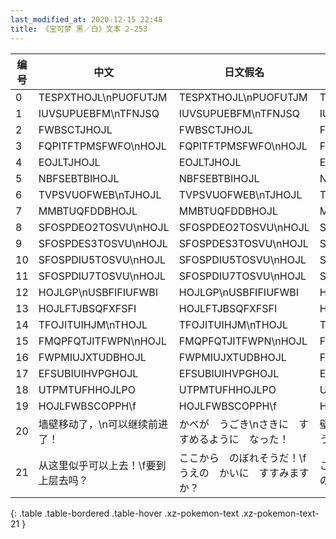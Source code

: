 ```yaml
---
last_modified_at: 2020-12-15 22:48
title: 《宝可梦 黑／白》文本 2-253
---
```

| 编号 | 中文 | 日文假名 | 日文汉字 |
| ---- | ---- | ---- | --- |
| 0 | TESPXTHOJL\nPUOFUTJM | TESPXTHOJL\nPUOFUTJM | TESPXTHOJL\nPUOFUTJM |
| 1 | IUVSUPUEBFM\nTFNJSQ | IUVSUPUEBFM\nTFNJSQ | IUVSUPUEBFM\nTFNJSQ |
| 2 | FWBSCTJHOJL | FWBSCTJHOJL | FWBSCTJHOJL |
| 3 | FQPITFTPMSFWFO\nHOJL | FQPITFTPMSFWFO\nHOJL | FQPITFTPMSFWFO\nHOJL |
| 4 | EOJLTJHOJL | EOJLTJHOJL | EOJLTJHOJL |
| 5 | NBFSEBTBIHOJL | NBFSEBTBIHOJL | NBFSEBTBIHOJL |
| 6 | TVPSVUOFWEB\nTJHOJL | TVPSVUOFWEB\nTJHOJL | TVPSVUOFWEB\nTJHOJL |
| 7 | MMBTUQFDDBHOJL | MMBTUQFDDBHOJL | MMBTUQFDDBHOJL |
| 8 | SFOSPDEO2TOSVU\nHOJL | SFOSPDEO2TOSVU\nHOJL | SFOSPDEO2TOSVU\nHOJL |
| 9 | SFOSPDES3TOSVU\nHOJL | SFOSPDES3TOSVU\nHOJL | SFOSPDES3TOSVU\nHOJL |
| 10 | SFOSPDIU5TOSVU\nHOJL | SFOSPDIU5TOSVU\nHOJL | SFOSPDIU5TOSVU\nHOJL |
| 11 | SFOSPDIU7TOSVU\nHOJL | SFOSPDIU7TOSVU\nHOJL | SFOSPDIU7TOSVU\nHOJL |
| 12 | HOJLGP\nUSBFIFIUFWBI | HOJLGP\nUSBFIFIUFWBI | HOJLGP\nUSBFIFIUFWBI |
| 13 | HOJLFTJBSQFXFSFI | HOJLFTJBSQFXFSFI | HOJLFTJBSQFXFSFI |
| 14 | TFOJITUIHJM\nTHOJL | TFOJITUIHJM\nTHOJL | TFOJITUIHJM\nTHOJL |
| 15 | FMQPFQTJITFWPN\nHOJL | FMQPFQTJITFWPN\nHOJL | FMQPFQTJITFWPN\nHOJL |
| 16 | FWPMIUJXTUDBHOJL | FWPMIUJXTUDBHOJL | FWPMIUJXTUDBHOJL |
| 17 | EFSUBIUIHVPGHOJL | EFSUBIUIHVPGHOJL | EFSUBIUIHVPGHOJL |
| 18 | UTPMTUFHHOJLPO | UTPMTUFHHOJLPO | UTPMTUFHHOJLPO |
| 19 | HOJLFWBSCOPPH\f | HOJLFWBSCOPPH\f | HOJLFWBSCOPPH\f |
| 20 | 墙壁移动了，\n可以继续前进了！ | かべが　うごき\nさきに　すすめるように　なった！ | 壁が　動き\n先に　進めるように　なった！ |
| 21 | 从这里似乎可以上去！\f要到上层去吗？ | ここから　のぼれそうだ！\fうえの　かいに　すすみますか？ | ここから　昇れそうだ！\f上の階に　進みますか？ |
{: .table .table-bordered .table-hover .xz-pokemon-text .xz-pokemon-text-21 }